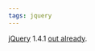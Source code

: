 ```yaml
---
tags: jquery
---
```


[jQuery](/wiki/jQuery) 1.4.1 [out already](http://jquery14.com/day-12/jquery-141-released).
